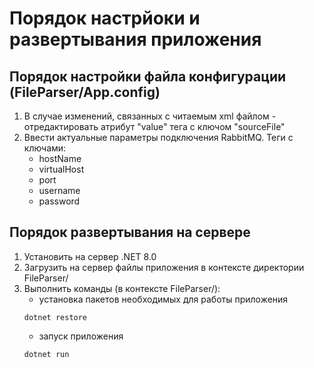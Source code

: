# Порядок настрйоки и развертывания приложения
## Порядок настройки файла конфигурации (FileParser/App.config)
1. В случае изменений, связанных с читаемым xml файлом - отредактировать атрибут "value" тега с ключом "sourceFile"
2. Ввести актуальные параметры подключения RabbitMQ. Теги с ключами:
   - hostName
   - virtualHost
   - port
   - username
   - password

## Порядок развертывания на сервере
1. Установить на сервер .NET 8.0
2. Загрузить на сервер файлы приложения в контексте директории FileParser/
3. Выполнить команды (в контексте FileParser/):
   - установка пакетов необходимых для работы приложения
   ```
   dotnet restore
   ```
   - запуск приложения
   ```
   dotnet run
   ```
